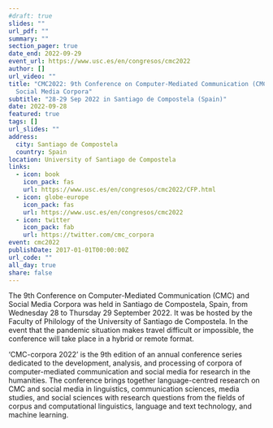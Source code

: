 ```yaml
---
#draft: true
slides: ""
url_pdf: ""
summary: ""
section_pager: true
date_end: 2022-09-29
event_url: https://www.usc.es/en/congresos/cmc2022
author: []
url_video: ""
title: "CMC2022: 9th Conference on Computer-Mediated Communication (CMC) and
  Social Media Corpora"
subtitle: "28-29 Sep 2022 in Santiago de Compostela (Spain)"
date: 2022-09-28
featured: true
tags: []
url_slides: ""
address:
  city: Santiago de Compostela
  country: Spain
location: University of Santiago de Compostela
links:
  - icon: book
    icon_pack: fas
    url: https://www.usc.es/en/congresos/cmc2022/CFP.html
  - icon: globe-europe
    icon_pack: fas
    url: https://www.usc.es/en/congresos/cmc2022
  - icon: twitter
    icon_pack: fab
    url: https://twitter.com/cmc_corpora
event: cmc2022
publishDate: 2017-01-01T00:00:00Z
url_code: ""
all_day: true
share: false
---
```


The 9th Conference on Computer-Mediated Communication (CMC) and Social Media Corpora was held in Santiago de Compostela, Spain, from Wednesday 28 to Thursday 29 September 2022. It was be hosted by the Faculty of Philology of the University of Santiago de Compostela. In the event that the pandemic situation makes travel difficult or impossible, the conference will take place in a hybrid or remote format.

‘CMC-corpora 2022’ is the 9th edition of an annual conference series dedicated to the development, analysis, and processing of corpora of computer-mediated communication and social media for research in the humanities. The conference brings together language-centred research on CMC and social media in linguistics, communication sciences, media studies, and social sciences with research questions from the fields of corpus and computational linguistics, language and text technology, and machine learning. 

